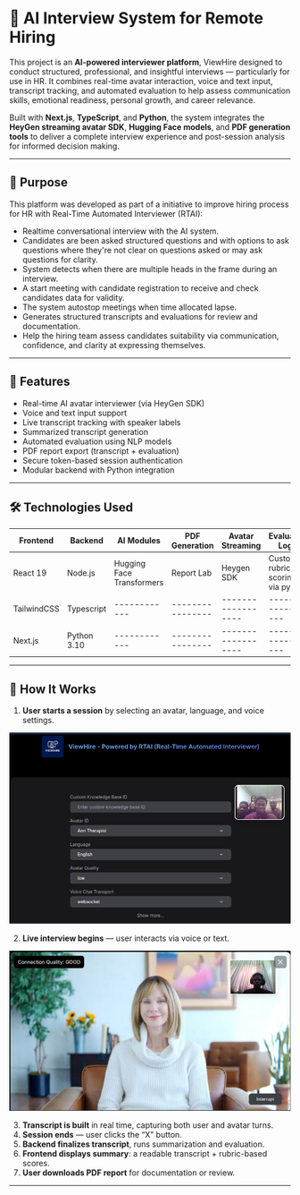 # 🧠 AI Interview System for Remote Hiring

This project is an **AI-powered interviewer platform**, ViewHire designed to conduct structured, professional, and insightful interviews — particularly for use in HR. It combines real-time avatar interaction, voice and text input, transcript tracking, and automated evaluation to help assess communication skills, emotional readiness, personal growth, and career relevance.

Built with **Next.js**, **TypeScript**, and **Python**, the system integrates the **HeyGen streaming avatar SDK**, **Hugging Face models**, and **PDF generation tools** to deliver a complete interview experience and post-session analysis for informed decision making.

---

## 🎯 Purpose

This platform was developed as part of a initiative to improve hiring process for HR with Real-Time Automated Interviewer (RTAI):

- Realtime conversational interview with the AI system.
- Candidates are been asked structured questions and with options to ask questions where they're not clear on questions asked or may ask questions for clarity.
- System detects when there are multiple heads in the frame during an interview.
- A start meeting with candidate registration to receive and check candidates data for validity.
- The system autostop meetings when time allocated lapse.
- Generates structured transcripts and evaluations for review and documentation.
- Help the hiring team assess candidates suitability via communication, confidence, and clarity at expressing themselves.

---

## 🚀 Features

- Real-time AI avatar interviewer (via HeyGen SDK)
- Voice and text input support
- Live transcript tracking with speaker labels
- Summarized transcript generation
- Automated evaluation using NLP models
- PDF report export (transcript + evaluation)
- Secure token-based session authentication
- Modular backend with Python integration

---

## 🛠️ Technologies Used
| Frontend | Backend | AI Modules | PDF Generation | Avatar Streaming | Evaluation Logic|
|----------|---------|------------|----------------|------------------|-----------------|
| React 19 | Node.js | Hugging Face Transformers| Report Lab| Heygen SDK| Custom rubric scoring via python
| TailwindCSS | Typescript|------------|----------------|------------------|-----------------|
| Next.js | Python 3.10 |------------|----------------|------------------|-----------------|

---

## 🧪 How It Works

1. **User starts a session** by selecting an avatar, language, and voice settings.

![Interview Interface](https://github.com/Joshluk3328j/Ai-interview/blob/main/public/demo2.png?raw=true)

2. **Live interview begins** — user interacts via voice or text.

![Interview Interface](https://github.com/Joshluk3328j/Ai-interview/blob/main/public/demo.png?raw=true)

3. **Transcript is built** in real time, capturing both user and avatar turns.
4. **Session ends** — user clicks the “X” button.
5. **Backend finalizes transcript**, runs summarization and evaluation.
6. **Frontend displays summary**: a readable transcript + rubric-based scores.
7. **User downloads PDF report** for documentation or review.

---







